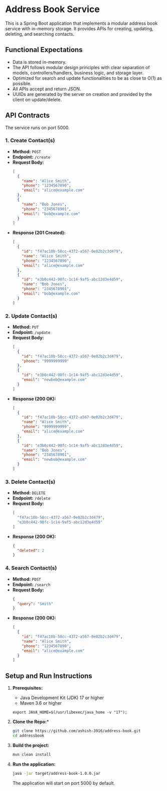# Address Book Service

This is a Spring Boot application that implements a modular address book service with in-memory storage. It provides APIs for creating, updating, deleting, and searching contacts.

## Functional Expectations

- Data is stored in-memory.
- The API follows modular design principles with clear separation of models, controllers/handlers, business logic, and storage layer.
- Optimized for search and update functionalities to be as close to O(1) as possible.
- All APIs accept and return JSON.
- UUIDs are generated by the server on creation and provided by the client on update/delete.

## API Contracts

The service runs on port 5000.

### 1. Create Contact(s)

- **Method:** `POST`
- **Endpoint:** `/create`
- **Request Body:**
  ```json
  [
    {
      "name": "Alice Smith",
      "phone": "1234567890",
      "email": "alice@example.com"
    },
    {
      "name": "Bob Jones",
      "phone": "2345678901",
      "email": "bob@example.com"
    }
  ]
  ```
- **Response (201 Created):**
  ```json
  [
    {
      "id": "f47ac10b-58cc-4372-a567-0e02b2c3d479",
      "name": "Alice Smith",
      "phone": "1234567890",
      "email": "alice@example.com"
    },
    {
      "id": "e3b0c442-98fc-1c14-9af5-abc12d3e4d59",
      "name": "Bob Jones",
      "phone": "2345678901",
      "email": "bob@example.com"
    }
  ]
  ```

### 2. Update Contact(s)

- **Method:** `PUT`
- **Endpoint:** `/update`
- **Request Body:**
  ```json
  [
    {
      "id": "f47ac10b-58cc-4372-a567-0e02b2c3d479",
      "phone": "9999999999"
    },
    {
      "id": "e3b0c442-98fc-1c14-9af5-abc12d3e4d59",
      "email": "newbob@example.com"
    }
  ]
  ```
- **Response (200 OK):**
  ```json
  [
    {
      "id": "f47ac10b-58cc-4372-a567-0e02b2c3d479",
      "name": "Alice Smith",
      "phone": "9999999999",
      "email": "alice@example.com"
    },
    {
      "id": "e3b0c442-98fc-1c14-9af5-abc12d3e4d59",
      "name": "Bob Jones",
      "phone": "2345678901",
      "email": "newbob@example.com"
    }
  ]
  ```

### 3. Delete Contact(s)

- **Method:** `DELETE`
- **Endpoint:** `/delete`
- **Request Body:**
  ```json
  [
    "f47ac10b-58cc-4372-a567-0e02b2c3d479",
    "e3b0c442-98fc-1c14-9af5-abc12d3e4d59"
  ]
  ```
- **Response (200 OK):**
  ```json
  {
    "deleted": 2
  }
  ```

### 4. Search Contact(s)

- **Method:** `POST`
- **Endpoint:** `/search`
- **Request Body:**
  ```json
  {
    "query": "Smith"
  }
  ```
- **Response (200 OK):**
  ```json
  [
    {
      "id": "f47ac10b-58cc-4372-a567-0e02b2c3d479",
      "name": "Alice Smith",
      "phone": "1234567890",
      "email": "alice@example.com"
    }
  ]
  ```

## Setup and Run Instructions

1.  **Prerequisites:**
    * Java Development Kit (JDK) 17 or higher
    * Maven 3.6 or higher
    ```jdk 17
    export JAVA_HOME=$(/usr/libexec/java_home -v "17");
    ```

2.  **Clone the Repo:***
    ```bash
    git clone https://github.com/ashish-3916/address-book.git
    cd addressbook
    ```

3.  **Build the project:**
    ```bash
    mvn clean install
    ```

4.  **Run the application:**
    ```bash
    java -jar target/address-book-1.0.0.jar
    ```
    The application will start on port 5000 by default.

